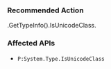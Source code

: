 ### Recommended Action
.GetTypeInfo().IsUnicodeClass.

### Affected APIs
* `P:System.Type.IsUnicodeClass`
